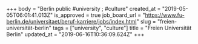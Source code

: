 +++
body = "Berlin public #university ; #culture"
created_at = "2019-05-05T06:01:41.013Z"
is_approved = true
job_board_url = "https://www.fu-berlin.de/universitaet/beruf-karriere/jobs/index.html"
slug = "freien-universität-berlin"
tags = ["university", "culture"]
title = "Freien Universität Berlin"
updated_at = "2019-06-16T10:36:09.624Z"
+++
